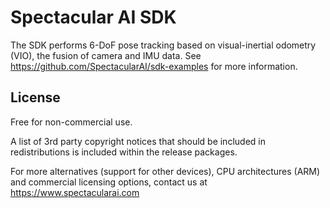 # Spectacular AI SDK

The SDK performs 6-DoF pose tracking based on visual-inertial odometry (VIO), the fusion of camera and IMU data. See https://github.com/SpectacularAI/sdk-examples for more information.

## License

Free for non-commercial use.

A list of 3rd party copyright notices that should be included in redistributions is included within the release packages.

For more alternatives (support for other devices), CPU architectures (ARM) and commercial licensing options, contact us at https://www.spectacularai.com
